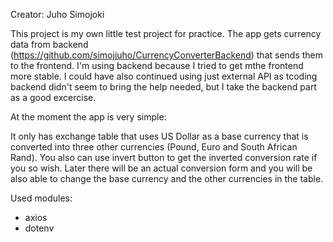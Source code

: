 Creator: Juho Simojoki

This project is my own little test project for practice. The app gets currency data from backend (https://github.com/simojjuho/CurrencyConverterBackend) that sends them to the frontend. I'm using backend because I tried to get mthe frontend more stable. I could have also continued using just external API as tcoding backend didn't seem to bring the help needed, but I take the backend part as a good excercise.

At the moment the app is very simple:

It only has exchange table that uses US Dollar as a base currency that is converted into three other currencies (Pound, Euro and South African Rand). You also can use invert button to get the inverted conversion rate if you so wish. Later there will be an actual conversion form and you will be also able to change the base currency and the other currencies in the table.

Used modules:
- axios
- dotenv

